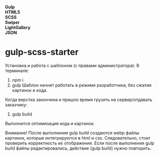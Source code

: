 **Gulp**  
**HTML5**  
**SCSS**  
**Swiper**  
**LightGallery**  
**JSON** 

# gulp-scss-starter

Установка и работа с шаблоном (с правами администратора):
В терминале:
1) npm i
2) gulp
Шаблон начнет работать в режиме разработчика, без сжатия картинок и кода.

Когда верстка закончена и пришло время грузить на сервер/отдавать заказчику:
1) gulp build

Выполнится оптимизация кода и картинок. 

Внимание! 
После выполнения gulp build создаются webp файлы картинок, которые интегрируются в html и css. 
Следовательно, стоит проверить корректность их отображения.
Если после выполнения gulp build файлы редактировались, действие (gulp build) нужно повторить.
